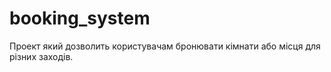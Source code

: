 # booking_system
Проект який дозволить користувачам бронювати кімнати або місця для різних заходів.
